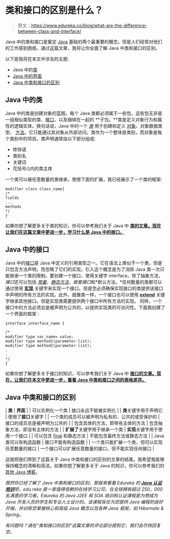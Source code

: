 # 类和接口的区别是什么？

> 原文：<https://www.edureka.co/blog/what-are-the-difference-between-class-and-interface/>

Java 中的类和接口是奠定 [Java](https://www.edureka.co/java-j2ee-soa-training) 基础的两个最重要的概念。但是人们经常对他们的工作感到困惑。通过这篇文章，我将让你全面了解 Java 中类和接口的区别。

以下是我将在本文中涉及的主题:

*   Java 中的[类](#class)
*   [Java 中的界面](#interface)
*   [Java 中类和接口的区别](#classvsinterface)

## Java 中的**类**

Java 中的类是创建对象的蓝图。每个 Java 类都必须属于一些包，这些包无非是 一组相似类型的类、[接口](https://www.edureka.co/blog/java-collections/)，以及捆绑在一起的 **子包。**类是定义对象行为和属性的逻辑实体。换句话说，Java 中的一个  *[类](https://www.edureka.co/blog/java-objects-and-classes/)* 用于创建和定义  [对象](https://www.edureka.co/blog/java-object/)、对象数据类型、  [方法](https://www.edureka.co/blog/java-methods/)。它只能通过其对象从外部访问。类作为一个整体是类别，而对象是每个类别中的项目。类声明通常由以下部分组成:

*   修饰语
*   类别名
*   关键词
*   花括号{}内的类主体

一个类可以被任意数量的类继承，使用下面的扩展，我已经展示了一个类的框架:

```
modifier class class_name{
/*
fields
...
methods
*/
}
```

如果你想了解更多关于类的知识，你可以参考我们关于 Java 中 [**类的文章。现在让我们在这篇文章中更进一步，学习什么是 Java 中的接口。**](https://www.edureka.co/blog/java-objects-and-classes/)

## Java 中的**接口**

Java 中的[接口](https://www.edureka.co/blog/java-interface/)是 Java 中定义的引用类型之一。它在语法上类似于一个类，但是只包含方法声明，而忽略了它们的实现。引入这个概念是为了消除 Java 类一次只能继承一个类的限制。要创建一个接口，使用关键字 interface。除了抽象方法，*接口*还可以包括 *[常量](https://www.edureka.co/blog/what-is-java-constant/)、[静态方法](https://www.edureka.co/blog/static-keyword-in-java/)、嵌套接口*和*默认方法。*任何数量的类都可以通过使用 [**实现**](https://www.edureka.co/blog/implements-in-java/) 关键字来实现一个接口。但是您必须确保实现接口的类提供该接口中声明的所有方法的实现。此外，就像类一样，一个接口也可以使用 [**extend**](https://www.edureka.co/blog/extends-vs-implements/) 关键字继承其他接口。但是实现类需要提供两个接口中所有方法的实现。 同样，一个接口中的方法必须总是被声明为公共的，以提供实现类的可访问性。下面我创建了一个界面的框架 :

```
interface interface_name {

/*
modifier type var_name= value;
modifier type method1(parameter-list);
modifier type method2(parameter-list);
.
.
*/
}
```

如果你想了解更多关于接口的知识，可以参考我们关于 Java 中 **[接口的文章。现在，让我们在本文中更进一步，看看 Java 中类和接口之间的表格差异。](https://www.edureka.co/blog/java-interface/)**

## **Java 中类和接口的区别**

| **类** | **界面** |
| 可以实例化一个类 | 接口永远不能被实例化 |
| **类**关键字用于声明它 | 使用了**接口**关键字 |
| 一个类的成员可以被声明为私有的、公共的或受保护的 | 接口的成员总是被声明为公共的 |
| 包含具体的方法，即带有主体的方法 | 包含抽象方法，即没有主体的方法 |
| **扩展了**关键字用于继承一个类 | **实现**关键字用于使用一个接口 |
| 可以包含 [final](https://www.edureka.co/blog/final-finally-and-finalize-in-java/) 和静态方法 | 不能包含最终方法或静态方法 |
| Java 类可以有构造函数 | 接口不能有构造函数 |
| 一个类只能扩展一个类，但可以实现任意数量的接口 | 一个接口可以扩展任意数量的接口，但不能实现任何接口 |

这就把我们带到了这篇关于 Java 中类和接口的区别的文章的结尾。我希望我能够保持概念的清晰和简洁。如果你想了解更多关于 Java 的知识，你可以参考我们的[其他 Java 博客](https://www.edureka.co/blog/what-is-java/)。

*既然你已经了解了 Java 中类和接口的区别，那就来看看 Edureka 的* [***Java 认证培训***](https://www.edureka.co/java-j2ee-soa-training)*吧，edu reka 是一家值得信赖的在线学习公司，在全球拥有超过 250，000 名满意的学习者。Edureka 的 Java J2EE 和 SOA 培训和认证课程是为想成为 Java 开发人员的学生和专业人士设计的。该课程旨在为您提供 Java 编程的良好开端，并训练您掌握核心和高级 Java 概念以及各种 Java 框架，如 Hibernate & Spring。*

*有问题吗？请在“类和接口的区别”这篇文章的评论部分提到它，我们会尽快回复您。*